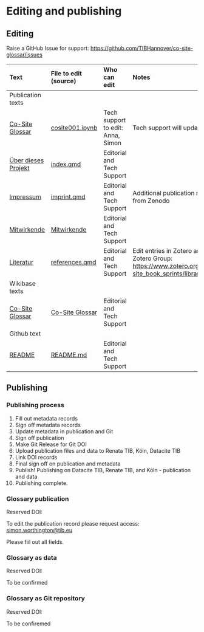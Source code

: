 # Editing and publishing

## Editing

Raise a GitHub Issue for support: https://github.com/TIBHannover/co-site-glossar/issues 

| Text | File to edit (source) | Who can edit | Notes |
| :---- | :---- | :---- | :---- |
| Publication texts |  |  |  |
| [Co-Site Glossar](https://tibhannover.github.io/co-site-glossar/cosite001.html) | [cosite001.ipynb](https://github.com/TIBHannover/co-site-glossar/blob/main/cosite001.ipynb) | Tech support to edit: Anna, Simon | Tech support will update from Wikibase text |
| [Über dieses Projekt](https://tibhannover.github.io/co-site-glossar/) | [index.qmd](https://github.com/TIBHannover/co-site-glossar/blob/main/index.qmd) | Editorial and Tech Support |  |
| [Impressum](https://tibhannover.github.io/co-site-glossar/imprint.html) | [imprint.qmd](https://github.com/TIBHannover/co-site-glossar/blob/main/imprint.qmd) | Editorial and Tech Support | Additional publication metadata to be added from Zenodo |
| [Mitwirkende](https://tibhannover.github.io/co-site-glossar/contributors.html) | [Mitwirkende](https://climatekg.semanticclimate.net/index.php?title=Mitwirkende) | Editorial and Tech Support |  |
| [Literatur](https://tibhannover.github.io/co-site-glossar/references.html) | [references.qmd](https://github.com/TIBHannover/co-site-glossar/blob/main/references.qmd) | Editorial and Tech Support | Edit entries in Zotero and copy paste across. Zotero Group: https://www.zotero.org/groups/5631396/co-site_book_sprints/library |
| Wikibase texts |  |  |  |
| [Co-Site Glossar](https://climatekg.semanticclimate.net/index.php?title=Co-Site_Glossar) | [Co-Site Glossar](https://climatekg.semanticclimate.net/index.php?title=Co-Site_Glossar) | Editorial and Tech Support |  |
| Github text |  |  |  |
| [README](https://github.com/TIBHannover/co-site-glossar/blob/main/README.md) | [README.md](https://github.com/TIBHannover/co-site-glossar/blob/main/README.md) | Editorial and Tech Support |  |

## Publishing

### Publishing process

  1. Fill out metadata records
  2. Sign off metadata records
  3. Update metadata in publication and Git
  4. Sign off publication
  5. Make Git Release for Git DOI
  6. Upload publication files and data to Renata TIB, Köln, Datacite TIB
  7. Link DOI records
  8. Final sign off on publication and metadata
  9. Publish! Publishing on Datacite TIB, Renate TIB, and Köln - publication and data
  10. Publishing complete.

### Glossary publication

Reserved DOI:  

To edit the publication record please request access: simon.worthington@tib.eu

Please fiil out all fields.

### Glossary as data

Reserved DOI:  

To be confirmed

### Glossary as Git repository 

Reserved DOI:  

To be confiremed




